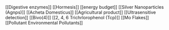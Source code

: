 [[Digestive enzymes]]
[[Hormesis]]
[[energy budget]]
[[Silver Nanoparticles (Agnps)]]
[[Acheta Domesticus]]
[[Agricultural product]]
[[Ultrasensitive detection]]
[[Bivo(4)]]
[[2, 4, 6 Trichrlorophenol (Tcp)]]
[[Mo Flakes]]
[[Pollutant Environmental Pollutants]]
